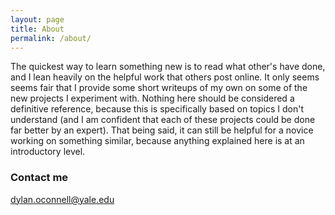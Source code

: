 ```yaml
---
layout: page
title: About
permalink: /about/
---
```


The quickest way to learn something new is to read what other's have done, and I lean heavily on the helpful work that others post online. It only seems seems fair that I provide some short writeups of my own on some of the new projects I experiment with. Nothing here should be considered a definitive reference, because this is specifically based on topics I don't understand (and I am confident that each of these projects could be done far better by an expert). That being said, it can still be helpful for a novice working on something similar, because anything explained here is at an introductory level.


### Contact me

[dylan.oconnell@yale.edu](mailto:dylan.oconnell@yale.edu)
